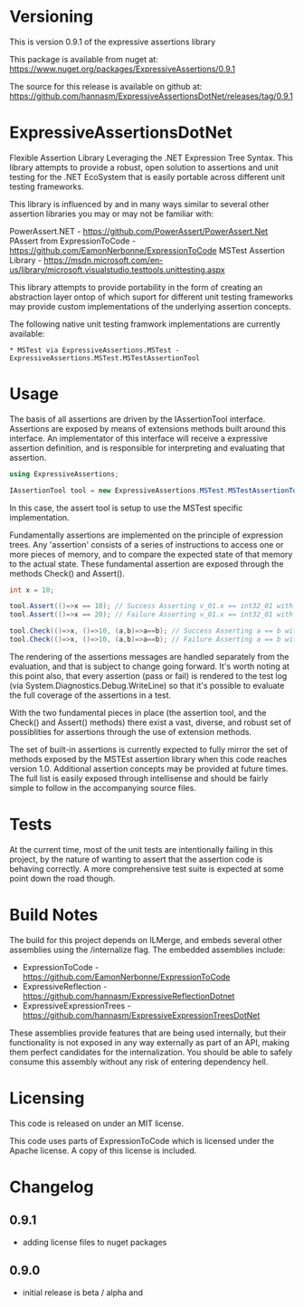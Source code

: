 # Versioning
This is version 0.9.1 of the expressive assertions library

This package is available from nuget at: https://www.nuget.org/packages/ExpressiveAssertions/0.9.1

The source for this release is available on github at: https://github.com/hannasm/ExpressiveAssertionsDotNet/releases/tag/0.9.1

# ExpressiveAssertionsDotNet
Flexible Assertion Library Leveraging the .NET Expression Tree Syntax. This library attempts to provide a robust, open
solution to assertions and unit testing for the .NET EcoSystem that is easily portable across different unit testing
frameworks.

This library is influenced by and in many ways similar to several other assertion libraries you may or may not be familiar with:

PowerAssert.NET - https://github.com/PowerAssert/PowerAssert.Net
PAssert from ExpressionToCode - https://github.com/EamonNerbonne/ExpressionToCode
MSTest Assertion Library - https://msdn.microsoft.com/en-us/library/microsoft.visualstudio.testtools.unittesting.aspx

This library attempts to provide portability in the form of creating an abstraction layer ontop of which suport for different
unit testing frameworks may provide custom implementations of the underlying assertion concepts.

The following native unit testing framwork implementations are currently available:

	* MSTest via ExpressiveAssertions.MSTest - ExpressiveAssertions.MSTest.MSTestAssertionTool

# Usage
The basis of all assertions are driven by the IAssertionTool interface. Assertions are exposed by means of extensions methods
built around this interface. An implementator of this interface will receive a expressive assertion definition, and is 
responsible for interpreting and evaluating that assertion.

```C#
using ExpressiveAssertions;

IAssertionTool tool = new ExpressiveAssertions.MSTest.MSTestAssertionTool();
```

In this case, the assert tool is setup to use the MSTest specific implementation.

Fundamentally assertions are implemented on the principle of expression trees.  Any 'assertion' consists of a series of 
instructions to access one or more pieces of memory, and to compare the expected state of that memory to the actual state. These
fundamental assertion are exposed through the methods Check() and Assert().

```C#
int x = 10;

tool.Assert(()=>x == 10); // Success Asserting v_01.x == int32_01 with 'v_01.x'= (10) and 'int32_01'= (10).
tool.Assert(()=>x == 20); // Failure Asserting v_01.x == int32_01 with 'v_01.x'= (10) and 'int32_01'= (20)

tool.Check(()=>x, ()=>10, (a,b)=>a==b); // Success Asserting a == b with 'a'= (10) and 'b'= (10). 
tool.Check(()=>x, ()=>10, (a,b)=>a==b); // Failure Asserting a == b with 'a'= (10) and 'b'= (20).
```

The rendering of the assertions messages are handled separately from the evaluation, and that is subject to change going forward.
It's worth noting at this point also, that every assertion (pass or fail) is rendered to the test log (via System.Diagnostics.Debug.WriteLine)
so that it's possible to evaluate the full coverage of the assertions in a test.

With the two fundamental pieces in place (the assertion tool, and the Check() and Assert() methods) there exist a vast, diverse,
and robust set of possiblities for assertions through the use of extension methods.

The set of built-in assertions is currently expected to fully mirror the set of methods exposed by the MSTEst assertion library
when this code reaches version 1.0. Additional assertion concepts may be provided at future times. The full list is easily exposed 
through intellisense and should be fairly simple to follow in the accompanying source files.


# Tests
At the current time, most of the unit tests are intentionally failing in this project, by the nature of wanting to assert
that the assertion code is behaving correctly. A more comprehensive test suite is expected at some point down the road though.

# Build Notes
The build for this project depends on ILMerge, and embeds several other assemblies using the /internalize flag. The 
embedded assemblies include:

  * ExpressionToCode - https://github.com/EamonNerbonne/ExpressionToCode
  * ExpressiveReflection - https://github.com/hannasm/ExpressiveReflectionDotnet
  * ExpressiveExpressionTrees - https://github.com/hannasm/ExpressiveExpressionTreesDotNet

These assemblies provide features that are being used internally, but their functionality is not exposed in any way externally as part
of an API, making them perfect candidates for the internalization. You should be able to safely consume this assembly without any risk 
of entering dependency hell.

# Licensing
This code is released on under an MIT license. 

This code uses parts of ExpressionToCode which is licensed under the Apache license. A copy of this license is included.

# Changelog
## 0.9.1
  * adding license files to nuget packages

## 0.9.0
  * initial release is beta / alpha and 